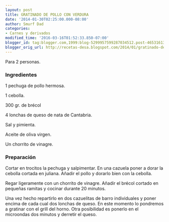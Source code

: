 ```yaml
---
layout: post
title: GRATINADO DE POLLO CON VERDURA
date: '2014-01-30T02:25:00.000-08:00'
author: Smurf Dad
categories:
- Carnes y derivados
modified_time: '2016-03-16T01:52:33.850-07:00'
blogger_id: tag:blogger.com,1999:blog-5299957599287034512.post-4653161378548586852
blogger_orig_url: http://recetas-desa.blogspot.com/2014/01/gratinado-de-pollo-con-verdura.html
---
```


Para 2 personas.

<h3>Ingredientes</h3>


1 pechuga de pollo hermosa.

1 cebolla.

300 gr. de br&eacute;col

4 lonchas de queso de nata de Cantabria.

Sal y pimienta.

Aceite de oliva virgen.

Un chorrito de vinagre.

<h3>Preparaci&oacute;n</h3>


Cortar en trocitos la pechuga y salpimentar. En una cazuela poner a dorar la cebolla cortada en juliana. A&ntilde;adir el pollo y dorarlo bien con la cebolla.

Regar ligeramente con un chorrito de vinagre. A&ntilde;adir el br&eacute;col cortado en peque&ntilde;as ramitas y cocinar durante 20 minutos.

Una vez hecho repartirlo en dos cazuelitas de barro individuales y poner encima de cada cual dos lonchas de queso. En este momento lo pondremos a gratinar con el grill del horno. Otra posibilidad es ponerlo en el microondas dos minutos y derretir el queso.

